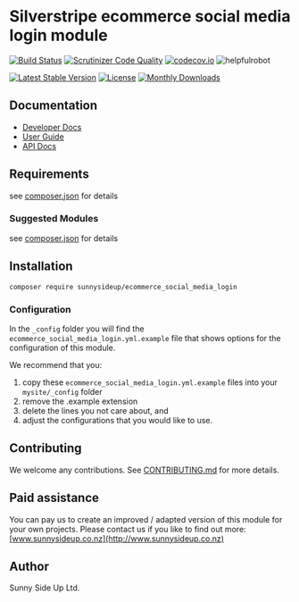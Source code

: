 # Silverstripe ecommerce social media login module
[![Build Status](https://travis-ci.org/sunnysideup/silverstripe-ecommerce_social_media_login.svg?branch=master)](https://travis-ci.org/sunnysideup/silverstripe-ecommerce_social_media_login)
[![Scrutinizer Code Quality](https://scrutinizer-ci.com/g/sunnysideup/silverstripe-ecommerce_social_media_login/badges/quality-score.png?b=master)](https://scrutinizer-ci.com/g/sunnysideup/silverstripe-ecommerce_social_media_login/?branch=master)
[![codecov.io](https://codecov.io/github/sunnysideup/silverstripe-ecommerce_social_media_login/coverage.svg?branch=master)](https://codecov.io/github/sunnysideup/silverstripe-ecommerce_social_media_login?branch=master)
![helpfulrobot](https://helpfulrobot.io/sunnysideup/ecommerce_social_media_login/badge)

[![Latest Stable Version](https://poser.pugx.org/sunnysideup/ecommerce_social_media_login/version)](https://packagist.org/packages/sunnysideup/ecommerce_social_media_login)
[![License](https://poser.pugx.org/sunnysideup/ecommerce_social_media_login/license)](https://packagist.org/packages/sunnysideup/ecommerce_social_media_login)
[![Monthly Downloads](https://poser.pugx.org/sunnysideup/ecommerce_social_media_login/d/monthly)](https://packagist.org/packages/sunnysideup/ecommerce_social_media_login)


## Documentation



 * [Developer Docs](docs/en/INDEX.md)
 * [User Guide](docs/en/userguide.md)
 * [API Docs](http://docs.ssmods.com/sunnysideup/ecommerce_social_media_login)

## Requirements



see [composer.json](composer.json) for details

### Suggested Modules



see [composer.json](composer.json) for details


## Installation


```
composer require sunnysideup/ecommerce_social_media_login
```

### Configuration



In the `_config` folder you will find the `ecommerce_social_media_login.yml.example`
file that shows options for the configuration of this module.

We recommend that you:

  1. copy these `ecommerce_social_media_login.yml.example` files into your
`mysite/_config` folder
  2. remove the .example extension
  3. delete the lines you not care about, and
  4. adjust the configurations that you would like to use.


## Contributing



We welcome any contributions. See [CONTRIBUTING.md](CONTRIBUTING.md) for more details.

## Paid assistance



You can pay us to create an improved / adapted version of this module for your own projects.  Please contact us if you like to find out more: [www.sunnysideup.co.nz](http://www.sunnysideup.co.nz)

## Author



Sunny Side Up Ltd.

